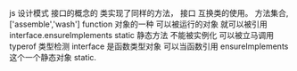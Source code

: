 js 设计模式
接口的概念的  类实现了同样的方法， 接口 互换类的使用。
方法集合,['assemble','wash']
function 对象的一种 可以被运行的对象
   就可以被引用
   interface.ensureImplements 
   static 静态方法  不能被实例化 可以被立马调用
   typerof 类型检测
   interface 是函数类型对象 可以当函数引用
   ensureImplements 这个一个静态对象 static.